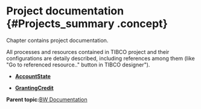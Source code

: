 # Project documentation {#Projects_summary .concept}

Chapter contains project documentation.

All processes and resources contained in TIBCO project and their configurations are detaily described, including references among them \(like "Go to referenced resource.." button in TIBCO designer"\).

-   **[AccountState](../../../../modules/demo_Enterprise/dita/projects/AccountState/AccountState.md)**  

-   **[GrantingCredit](../../../../modules/demo_Enterprise/dita/projects/GrantingCredit/GrantingCredit.md)**  


**Parent topic:**[BW Documentation](../../../../modules/demo_Enterprise/dita/output.md)

